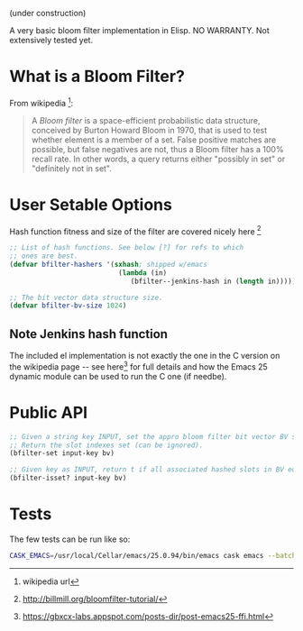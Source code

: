 (under construction)

A very basic bloom filter implementation in Elisp.
NO WARRANTY. Not extensively tested yet.

# What is a Bloom Filter?
From wikipedia [^1]:

> A *Bloom filter* is a space-efficient probabilistic data structure,
> conceived by Burton Howard Bloom in 1970, that is used to test whether
> element is a member of a set. False positive matches are possible,
> but false negatives are not, thus a Bloom filter has a 100% recall
> rate. In other words, a query returns either "possibly in set" or
> "definitely not in set".

# User Setable Options
Hash function fitness and size of the filter are covered nicely here [^2]

```el
;; List of hash functions. See below [?] for refs to which
;; ones are best.
(defvar bfilter-hashers '(sxhash; shipped w/emacs
			               (lambda (in)
				              (bfilter--jenkins-hash in (length in)))))

;; The bit vector data structure size.
(defvar bfilter-bv-size 1024)
```

## Note Jenkins hash function

The included el implementation is not exactly the one in the C version
on the wikipedia page -- see here[^3] for full details and how the Emacs
25 dynamic module can be used to run the C one (if needbe).

# Public API

```el
;; Given a string key INPUT, set the appro bloom filter bit vector BV slots.
;; Return the slot indexes set (can be ignored).
(bfilter-set input-key bv)

;; Given key as INPUT, return t if all associated hashed slots in BV equal t, else nil.
(bfilter-isset? input-key bv)
```

# Tests
The few tests can be run like so:

```sh
CASK_EMACS=/usr/local/Cellar/emacs/25.0.94/bin/emacs cask emacs --batch   -l ert --script test/test-bfilter.el -f ert-run-tests-batch-and-exit
```

[^1]: wikipedia url
[^2]: http://billmill.org/bloomfilter-tutorial/
[^3]: https://gbxcx-labs.appspot.com/posts-dir/post-emacs25-ffi.html
